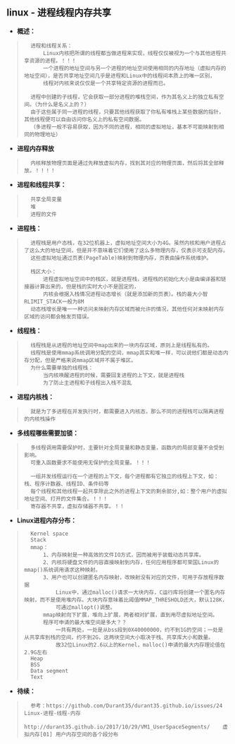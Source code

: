 ## linux - 进程线程内存共享
- **概述：**
>       进程和线程关系：
>           Linux内核把所谓的线程都当做进程来实现，线程仅仅被视为一个与其他进程共享资源的进程。！！！
>           一个进程的地址空间与另一个进程的地址空间使用相同的内存地址（虚拟内存的地址空间），是否共享地址空间几乎是进程和Linux中的线程间本质上的唯一区别，
>           线程对内核来说仅仅是一个共享特定资源的进程而已。
>
>       进程中创建的子线程，它会获取一部分进程的堆栈空间，作为其名义上的独立私有空间。（为什么是名义上的？）
>       由于这些属于同一进程的线程，只要其他线程获取了你私有堆栈上某些数据的指针，其他线程便可以自由访问你名义上的私有空间数据。
>       （多进程一般不容易获取，因为不同的进程，相同的虚拟地址，基本不可能映射到相同的物理地址）
>

- **进程内存释放**
>       内核释放物理页面是通过先释放虚拟内存，找到其对应的物理页面，然后将其全部释放。！！！！
>
>

- **进程和线程共享：**
>       共享全局变量
>       堆
>       进程的文件
>
>

- **进程栈：**
>       进程栈是用户态栈，在32位机器上，虚拟地址空间大小为4G。虽然内核和用户进程占了这么大的地址空间，但是并不意味着它们使用了这么多物理内存，仅表示可支配内存。
>       这些虚拟地址通过页表(PageTable)映射到物理内存，页表由操作系统维护。
>
>       栈区大小：
>           进程虚拟地址空间中的栈区，就是进程栈，进程栈的初始化大小是由编译器和链接器计算出来的，但是栈的实时大小不是固定的，
>           内核会根据入栈情况进程动态增长（就是添加新的页表）。栈的最大小智RLIMIT_STACK一般为8M
>       动态栈增长是唯一一种访问未映射内存区域而被允许的情况，其他任何对未映射内存区域的访问都会触发页错误。
>

- **线程栈：**
>       线程栈是从进程的地址空间中map出来的一块内存区域，原则上是线程私有的。
>       线程栈是使用mmap系统调用分配的空间，mmap其实和堆一样，可以说他们都是动态内存分配，但是严格来说mmap区域并不属于堆区。
>       为什么需要单独的线程栈：
>           当内核唤醒进程的时候，需要回复进程的上下文，就是进程栈
>           为了防止主进程和子线程出入栈不混乱
>
>

- **进程内核栈：**
>       就是为了多进程在并发执行时，都需要进入内核态，那么不同的进程栈可以隔离进程的内核栈操作
>
>

- **多线程哪些需要加锁：**
>       多线程调用需要保护时，主要针对全局变量和静态变量，函数内的局部变量不会受到影响。
>       可重入函数要求不能使用无保护的全局变量。！！！
>
>       一组并发线程运行在一个进程的上下文，每个进程都有它独立的线程上下文，如：栈、程序计数器、线程ID、条件码等
>       每个线程和其他线程一起共享除此之外的进程上下文的剩余部分,如：整个用户的虚拟地址空间、打开的文件集合。！！！
>       寄存器不共享，虚拟存储器不共享。！！
>
>
>

- **Linux进程内存分布：**
>       Kernel space
>       Stack
>       mmap：
>           1、内存映射是一种高效的文件IO方式，因而被用于装载动态共享库。
>           2、内核将硬盘文件的内容直接映射到内存，任何应用程序都可荣国Linux的mmap()系统调用请求这种映射。
>           3、用户也可以创建匿名内存映射，改映射没有对应的文件，可用于存放程序数据
>               Linux中，通过malloc()请求一大块内存，C运行库将创建一个匿名内存映射，而不是使用堆内存。大块内存意味着比阈值MMAP_THRESHOLD还大，默认128K，
>               可通过mallopt()调整。
>           mmap映射向下扩展，堆向上扩展，两者相对扩展，直到用尽虚拟地址空间。
>           程序可申请的最大堆空间是多大？？
>               一共有两处，一处是从bss段到0X40000000，约不到1G的空间；一处是从共享库到栈的空间，约不到2G，这两块空间大小取决于栈、共享库大小和数量。
>               故32位Linux的2.6以上的Kernel，malloc()申请的最大内存理论值在2.9G左右
>       Heap
>       BSS
>       Data segment
>       Text
>
>
>
>
>
>
>
>
>
>
>
>
>

- **待续：**
>       参考：https://github.com/Durant35/durant35.github.io/issues/24  Linux-进程-线程-内存
>            http://durant35.github.io/2017/10/29/VM1_UserSpaceSegments/    虚拟内存[01] 用户内存空间的各个段分布
>
>
>
>
>
>
>
>
>
>
>
